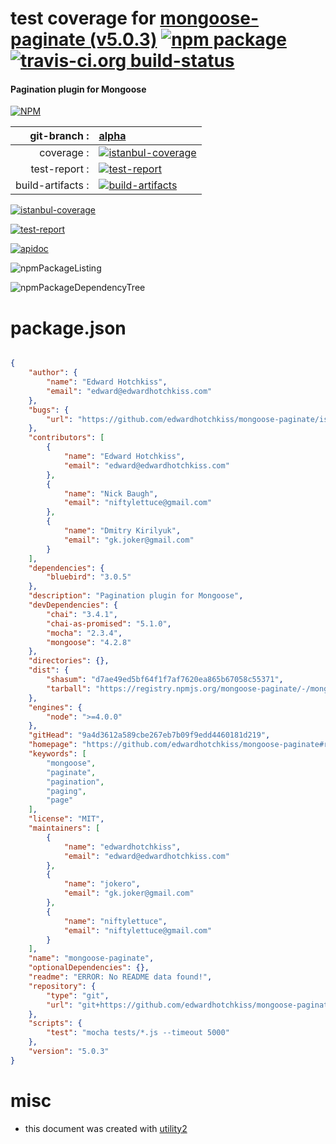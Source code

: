 # test coverage for  [mongoose-paginate (v5.0.3)](https://github.com/edwardhotchkiss/mongoose-paginate#readme)  [![npm package](https://img.shields.io/npm/v/npmtest-mongoose-paginate.svg?style=flat-square)](https://www.npmjs.org/package/npmtest-mongoose-paginate) [![travis-ci.org build-status](https://api.travis-ci.org/npmtest/node-npmtest-mongoose-paginate.svg)](https://travis-ci.org/npmtest/node-npmtest-mongoose-paginate)
#### Pagination plugin for Mongoose

[![NPM](https://nodei.co/npm/mongoose-paginate.png?downloads=true)](https://www.npmjs.com/package/mongoose-paginate)

| git-branch : | [alpha](https://github.com/npmtest/node-npmtest-mongoose-paginate/tree/alpha)|
|--:|:--|
| coverage : | [![istanbul-coverage](https://npmtest.github.io/node-npmtest-mongoose-paginate/build/coverage.badge.svg)](https://npmtest.github.io/node-npmtest-mongoose-paginate/build/coverage.html/index.html)|
| test-report : | [![test-report](https://npmtest.github.io/node-npmtest-mongoose-paginate/build/test-report.badge.svg)](https://npmtest.github.io/node-npmtest-mongoose-paginate/build/test-report.html)|
| build-artifacts : | [![build-artifacts](https://npmtest.github.io/node-npmtest-mongoose-paginate/glyphicons_144_folder_open.png)](https://github.com/npmtest/node-npmtest-mongoose-paginate/tree/gh-pages/build)|

[![istanbul-coverage](https://npmtest.github.io/node-npmtest-mongoose-paginate/build/screenCapture.buildCustomOrg.browser.coverage.html.png)](https://npmtest.github.io/node-npmtest-mongoose-paginate/build/coverage.html/index.html)

[![test-report](https://npmtest.github.io/node-npmtest-mongoose-paginate/build/screenCapture.buildCustomOrg.browser.%252Fhome%252Ftravis%252Fbuild%252Fnpmtest%252Fnode-npmtest-mongoose-paginate%252Ftmp%252Fbuild%252Ftest-report.html.png)](https://npmtest.github.io/node-npmtest-mongoose-paginate/build/test-report.html)

[![apidoc](https://npmdoc.github.io/node-npmdoc-mongoose-paginate/build/screenCapture.buildApidoc.browser.%252Fhome%252Ftravis%252Fbuild%252Fnpmdoc%252Fnode-npmdoc-mongoose-paginate%252Ftmp%252Fbuild%252Fapidoc.html.png)](https://npmdoc.github.io/node-npmdoc-mongoose-paginate/build/apidoc.html)

![npmPackageListing](https://npmtest.github.io/node-npmtest-mongoose-paginate/build/screenCapture.npmPackageListing.svg)

![npmPackageDependencyTree](https://npmtest.github.io/node-npmtest-mongoose-paginate/build/screenCapture.npmPackageDependencyTree.svg)



# package.json

```json

{
    "author": {
        "name": "Edward Hotchkiss",
        "email": "edward@edwardhotchkiss.com"
    },
    "bugs": {
        "url": "https://github.com/edwardhotchkiss/mongoose-paginate/issues"
    },
    "contributors": [
        {
            "name": "Edward Hotchkiss",
            "email": "edward@edwardhotchkiss.com"
        },
        {
            "name": "Nick Baugh",
            "email": "niftylettuce@gmail.com"
        },
        {
            "name": "Dmitry Kirilyuk",
            "email": "gk.joker@gmail.com"
        }
    ],
    "dependencies": {
        "bluebird": "3.0.5"
    },
    "description": "Pagination plugin for Mongoose",
    "devDependencies": {
        "chai": "3.4.1",
        "chai-as-promised": "5.1.0",
        "mocha": "2.3.4",
        "mongoose": "4.2.8"
    },
    "directories": {},
    "dist": {
        "shasum": "d7ae49ed5bf64f1f7af7620ea865b67058c55371",
        "tarball": "https://registry.npmjs.org/mongoose-paginate/-/mongoose-paginate-5.0.3.tgz"
    },
    "engines": {
        "node": ">=4.0.0"
    },
    "gitHead": "9a4d3612a589cbe267eb7b09f9edd4460181d219",
    "homepage": "https://github.com/edwardhotchkiss/mongoose-paginate#readme",
    "keywords": [
        "mongoose",
        "paginate",
        "pagination",
        "paging",
        "page"
    ],
    "license": "MIT",
    "maintainers": [
        {
            "name": "edwardhotchkiss",
            "email": "edward@edwardhotchkiss.com"
        },
        {
            "name": "jokero",
            "email": "gk.joker@gmail.com"
        },
        {
            "name": "niftylettuce",
            "email": "niftylettuce@gmail.com"
        }
    ],
    "name": "mongoose-paginate",
    "optionalDependencies": {},
    "readme": "ERROR: No README data found!",
    "repository": {
        "type": "git",
        "url": "git+https://github.com/edwardhotchkiss/mongoose-paginate.git"
    },
    "scripts": {
        "test": "mocha tests/*.js --timeout 5000"
    },
    "version": "5.0.3"
}
```



# misc
- this document was created with [utility2](https://github.com/kaizhu256/node-utility2)

